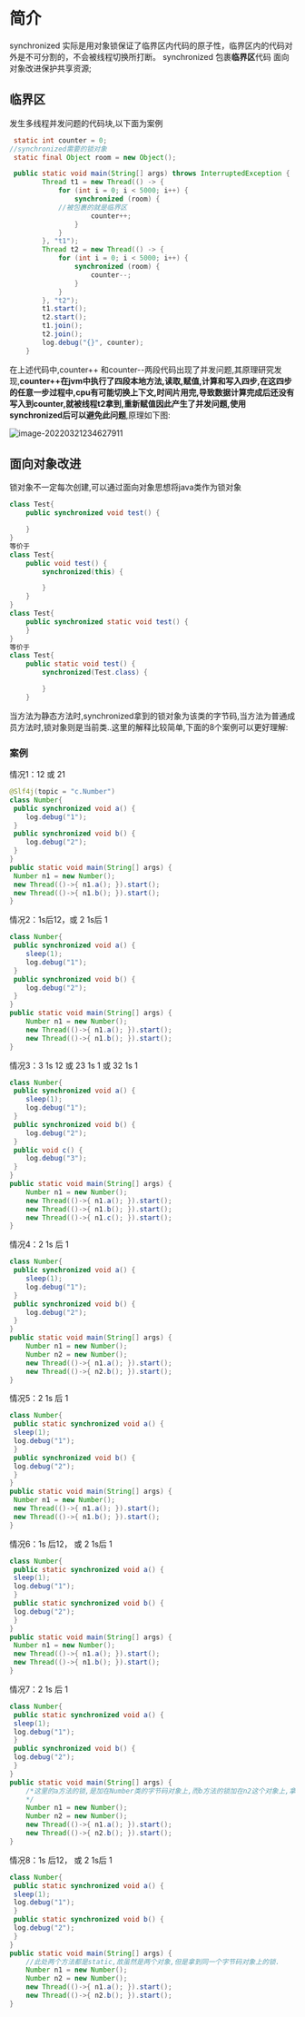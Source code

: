 # 简介
synchronized 实际是用对象锁保证了临界区内代码的原子性，临界区内的代码对外是不可分割的，不会被线程切换所打断。
synchronized 包裹**临界区**代码
面向对象改进保护共享资源;

## 临界区
发生多线程并发问题的代码块,以下面为案例
```java
 static int counter = 0;
//synchronized需要的锁对象
 static final Object room = new Object();

 public static void main(String[] args) throws InterruptedException {
        Thread t1 = new Thread(() -> {
            for (int i = 0; i < 5000; i++) {
                synchronized (room) {
		    //被包裹的就是临界区
                    counter++;
                }
            }
        }, "t1");
        Thread t2 = new Thread(() -> {
            for (int i = 0; i < 5000; i++) {
                synchronized (room) {
                    counter--;
                }
            }
        }, "t2");
        t1.start();
        t2.start();
        t1.join();
        t2.join();
        log.debug("{}", counter);
    }
```

在上述代码中,counter++ 和counter--两段代码出现了并发问题,其原理研究发现,**counter++在jvm中执行了四段本地方法,读取,赋值,计算和写入四步,在这四步的任意一步过程中,cpu有可能切换上下文,时间片用完,导致数据计算完成后还没有写入到counter,就被线程t2拿到,重新赋值因此产生了并发问题,使用synchronized后可以避免此问题**,原理如下图:

![image-20220321234627911](C:\Users\wzd\AppData\Roaming\Typora\typora-user-images\image-20220321234627911.png)



## 面向对象改进

锁对象不一定每次创建,可以通过面向对象思想将java类作为锁对象

```java
class Test{
    public synchronized void test() {

    }
}
等价于
class Test{
    public void test() {
        synchronized(this) {

        }
    }
}
class Test{
    public synchronized static void test() {
    }
}
等价于
class Test{
    public static void test() {
        synchronized(Test.class) {

        }
    }
```

当方法为静态方法时,synchronized拿到的锁对象为该类的字节码,当方法为普通成员方法时,锁对象则是当前类..这里的解释比较简单,下面的8个案例可以更好理解:

### 案例

情况1：12 或 21

```java
@Slf4j(topic = "c.Number")
class Number{
 public synchronized void a() {
 	log.debug("1");
 }
 public synchronized void b() {
 	log.debug("2");
 }
}
public static void main(String[] args) {
 Number n1 = new Number();
 new Thread(()->{ n1.a(); }).start();
 new Thread(()->{ n1.b(); }).start();
}
```

情况2：1s后12，或 2 1s后 1

```java
class Number{
 public synchronized void a() {
 	sleep(1);
 	log.debug("1");
 }
 public synchronized void b() {
 	log.debug("2");
 }
}
public static void main(String[] args) {
 	Number n1 = new Number();
 	new Thread(()->{ n1.a(); }).start();
 	new Thread(()->{ n1.b(); }).start();
}

```

情况3：3 1s 12 或 23 1s 1 或 32 1s 1

```java
class Number{
 public synchronized void a() {
 	sleep(1);
 	log.debug("1");
 }
 public synchronized void b() {
 	log.debug("2");
 }
 public void c() {
 	log.debug("3");
 }
}
public static void main(String[] args) {
 	Number n1 = new Number();
 	new Thread(()->{ n1.a(); }).start();
 	new Thread(()->{ n1.b(); }).start();
 	new Thread(()->{ n1.c(); }).start();
}

```

情况4：2 1s 后 1

```java
class Number{
 public synchronized void a() {
 	sleep(1);
 	log.debug("1");
 }
 public synchronized void b() {
 	log.debug("2");
 }
}
public static void main(String[] args) {
 	Number n1 = new Number();
 	Number n2 = new Number();
 	new Thread(()->{ n1.a(); }).start();
 	new Thread(()->{ n2.b(); }).start();
}

```

情况5：2 1s 后 1

```java
class Number{
 public static synchronized void a() {
 sleep(1);
 log.debug("1");
 }
 public synchronized void b() {
 log.debug("2");
 }
}
public static void main(String[] args) {
 Number n1 = new Number();
 new Thread(()->{ n1.a(); }).start();
 new Thread(()->{ n1.b(); }).start();
}
```

情况6：1s 后12， 或 2 1s后 1

```java
class Number{
 public static synchronized void a() {
 sleep(1);
 log.debug("1");
 }
 public static synchronized void b() {
 log.debug("2");
 }
}
public static void main(String[] args) {
 Number n1 = new Number();
 new Thread(()->{ n1.a(); }).start();
 new Thread(()->{ n1.b(); }).start();
}

```

情况7：2 1s 后 1

```java
class Number{
 public static synchronized void a() {
 sleep(1);
 log.debug("1");
 }
 public synchronized void b() {
 log.debug("2");
 }
}
public static void main(String[] args) {
    /*这里的a方法的锁,是加在Number类的字节码对象上,而b方法的锁加在n2这个对象上,拿到的锁不是同一个,因此不存在锁互斥.
    */
 	Number n1 = new Number();
 	Number n2 = new Number();
 	new Thread(()->{ n1.a(); }).start();
 	new Thread(()->{ n2.b(); }).start();
}
```

情况8：1s 后12， 或 2 1s后 1

```java
class Number{
 public static synchronized void a() {
 sleep(1);
 log.debug("1");
 }
 public static synchronized void b() {
 log.debug("2");
 }
}
public static void main(String[] args) {
    //此处两个方法都是static,故虽然是两个对象,但是拿到同一个字节码对象上的锁.
 	Number n1 = new Number();
 	Number n2 = new Number();
 	new Thread(()->{ n1.a(); }).start();
 	new Thread(()->{ n2.b(); }).start();
}
```


